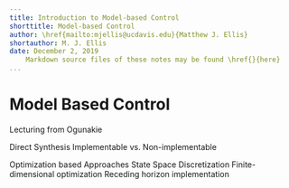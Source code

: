 ```yaml
---
title: Introduction to Model-based Control
shorttitle: Model-based Control
author: \href{mailto:mjellis@ucdavis.edu}{Matthew J. Ellis}
shortauthor: M. J. Ellis
date: December 2, 2019
	Markdown source files of these notes may be found \href{}{here}
...
```


# Model Based Control

Lecturing from Ogunakie

Direct Synthesis
Implementable vs. Non-implementable

Optimization based Approaches
State Space
Discretization
Finite-dimensional optimization
Receding horizon implementation



